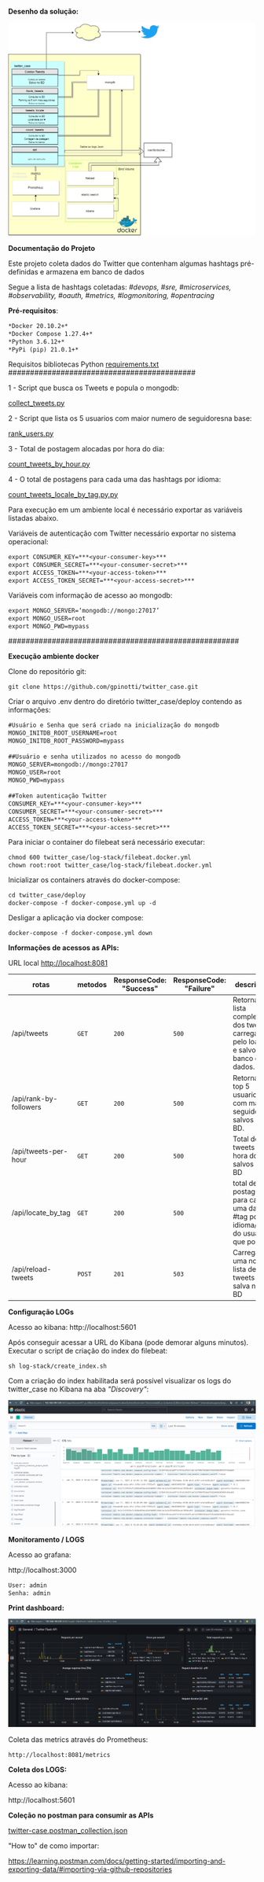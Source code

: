 **Desenho da solução:**

![](/images/twitter-case.jpg)

**Documentação do Projeto**

Este projeto coleta dados do Twitter que contenham algumas hashtags pré-definidas e armazena em banco de dados

Segue a lista de hashtags coletadas:
*#devops, #sre, #microservices, #observability, #oauth, #metrics, #logmonitoring, #opentracing*

**Pré-requisitos**:
```
*Docker 20.10.2+*
*Docker Compose 1.27.4+*
*Python 3.6.12+*
*PyPi (pip) 21.0.1+*
```
Requisitos bibliotecas Python [requirements.txt](src/requirements.txt)
###########################################

1 - Script que busca os Tweets e popula o mongodb:

[collect_tweets.py](src/collect_tweets.py)

2 - Script que lista os 5 usuarios com maior numero de seguidoresna base:

[rank_users.py](src/rank_users.py)

3 - Total de postagem alocadas por hora do dia:

[count_tweets_by_hour.py](src/count_tweets_by_hour.py)

4 - O total de postagens para cada uma das hashtags por idioma:

[count_tweets_locale_by_tag.py.py](src/tweets_locale_by_tag.py)

Para execução em um ambiente local é necessário exportar as variáveis listadas abaixo.

Variáveis de autenticação com Twitter necessário exportar no sistema operacional:

```
export CONSUMER_KEY=***<your-consumer-key>***
export CONSUMER_SECRET=***<your-consumer-secret>***
export ACCESS_TOKEN=***<your-access-token>***
export ACCESS_TOKEN_SECRET=***<your-access-secret>***
```

Variáveis com informação de acesso ao mongodb:

```
export MONGO_SERVER=‘mongodb://mongo:27017’
export MONGO_USER=root
export MONGO_PWD=mypass
```

#####################################################

**Execução ambiente docker**

Clone do repositório git:

```
git clone https://github.com/gpinotti/twitter_case.git
```

Criar o arquivo .env dentro do diretório twitter_case/deploy contendo as informações:

```
#Usuário e Senha que será criado na inicialização do mongodb
MONGO_INITDB_ROOT_USERNAME=root
MONGO_INITDB_ROOT_PASSWORD=mypass

##Usuário e senha utilizados no acesso do mongodb
MONGO_SERVER=mongodb://mongo:27017
MONGO_USER=root
MONGO_PWD=mypass

##Token autenticação Twitter
CONSUMER_KEY=***<your-consumer-key>***
CONSUMER_SECRET=***<your-consumer-secret>***
ACCESS_TOKEN=***<your-access-token>***
ACCESS_TOKEN_SECRET=***<your-access-secret>***
```
Para iniciar o container do filebeat será necessário executar:

```
chmod 600 twitter_case/log-stack/filebeat.docker.yml
chown root:root twitter_case/log-stack/filebeat.docker.yml
```


Inicializar os containers através do docker-compose:

```
cd twitter_case/deploy
docker-compose -f docker-compose.yml up -d
```
Desligar a aplicação via docker compose:

```
docker-compose -f docker-compose.yml down
```

**Informações de acessos as APIs:**

URL local [http://localhost:8081](http://localhost:8081/)

| **rotas**              | **metodos** | **ResponseCode: "Success"** | **ResponseCode: "Failure"** | **descricao**                                                |
| ---------------------- | ----------- | --------------------------- | --------------------------- | ------------------------------------------------------------ |
| /api/tweets            | `GET`       | `200`                       | `500`                       | Retorna a lista completa dos tweets carregados pelo loader e salvos no banco de dados. |
| /api/rank-by-followers | `GET`       | `200`                       | `500`                       | Retorna o top 5 usuarios com mais seguidores salvos no BD.   |
| /api/tweets-per-hour   | `GET`       | `200`                       | `500`                        | Total de tweets por hora do dia salvos no BD                 |
| /api/locate_by_tag     | `GET`       | `200`                       | `500`                        | total de postagens para cada uma das #tag por idioma/país do usuário que postou                 |
| /api/reload-tweets     | `POST`      | `201`                       | `503`                       | Carrega uma nova lista de tweets e salva no BD               |


**Configuração LOGs**

Acesso ao kibana:
http://localhost:5601

Após conseguir acessar a URL do Kibana (pode demorar alguns minutos). Executar o script de criação do index do filebeat:

```
sh log-stack/create_index.sh
```
Com a criação do index habilitada será possível visualizar os logs do twitter_case no Kibana na aba *"Discovery"*:

 ![](images/kibana.PNG)


**Monitoramento / LOGS**

Acesso ao grafana:

http://localhost:3000

```
User: admin
Senha: admin
```



**Print dashboard:**

![](/images/Graphana.PNG)


Coleta das metrics através do Prometheus:

```
http://localhost:8081/metrics
```
**Coleta dos LOGS:**

Acesso ao kibana:

http://localhost:5601

**Coleção no postman para consumir as APIs**

[twitter-case.postman_collection.json](postman/twitter-case.postman_collection.json)

"How to" de como importar:

https://learning.postman.com/docs/getting-started/importing-and-exporting-data/#importing-via-github-repositories



